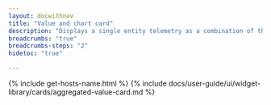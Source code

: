 ```yaml
---
layout: docwithnav
title: "Value and chart card"
description: "Displays a single entity telemetry as a combination of the latest and aggregated values. Optionally may display the corresponding historical values as a simplified chart."
breadcrumbs: "true"
breadcrumbs-steps: "2"
hidetoc: "true"

---
```

{% include get-hosts-name.html %}
{% include docs/user-guide/ui/widget-library/cards/aggregated-value-card.md %}
